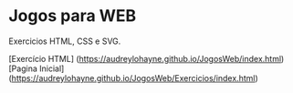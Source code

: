 # Jogos para WEB
Exercicios HTML, CSS e SVG.

[Exercício HTML] (https://audreylohayne.github.io/JogosWeb/index.html)
[Pagina Inicial] (https://audreylohayne.github.io/JogosWeb/Exercicios/index.html)


